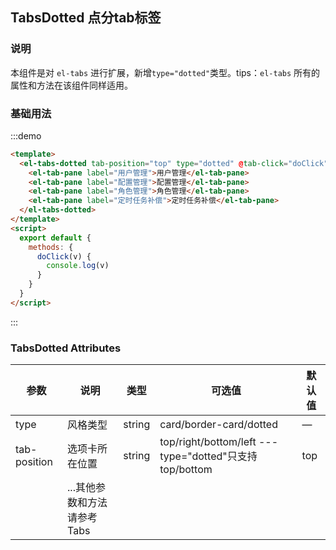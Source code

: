 ## TabsDotted 点分tab标签

### 说明
本组件是对 `el-tabs` 进行扩展，新增`type="dotted"`类型。tips：`el-tabs` 所有的属性和方法在该组件同样适用。

### 基础用法
:::demo 

```html
<template>
  <el-tabs-dotted tab-position="top" type="dotted" @tab-click="doClick">
    <el-tab-pane label="用户管理">用户管理</el-tab-pane>
    <el-tab-pane label="配置管理">配置管理</el-tab-pane>
    <el-tab-pane label="角色管理">角色管理</el-tab-pane>
    <el-tab-pane label="定时任务补偿">定时任务补偿</el-tab-pane>
  </el-tabs-dotted>
</template>
<script>
  export default {
    methods: {
      doClick(v) {
        console.log(v)
      }
    }
  }
</script>
```
:::


### TabsDotted Attributes
|   参数   |    说明    |   类型    |   可选值   |   默认值   |
|---------- |-------- |---------- |-------------  |-------- |
| type     | 风格类型   | string   | card/border-card/dotted  |     —    |
| tab-position | 选项卡所在位置 | string  |  top/right/bottom/left --- type="dotted"只支持top/bottom |  top |
| | ...其他参数和方法请参考 Tabs    |